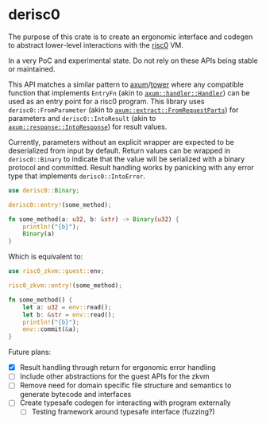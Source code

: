 # derisc0

The purpose of this crate is to create an ergonomic interface and codegen to abstract lower-level interactions with the [risc0](https://github.com/risc0/risc0) VM.

In a very PoC and experimental state. Do not rely on these APIs being stable or maintained.

This API matches a similar pattern to [axum](https://docs.rs/axum/latest/axum)/[tower](https://docs.rs/tower/latest/tower/) where any compatible function that implements `EntryFn` (akin to [`axum::handler::Handler`](https://docs.rs/axum/latest/axum/handler/trait.Handler.html)) can be used as an entry point for a risc0 program. This library uses `derisc0::FromParameter` (akin to [`axum::extract::FromRequestParts`](https://docs.rs/axum/latest/axum/extract/trait.FromRequestParts.html)) for parameters and `derisc0::IntoResult` (akin to [`axum::response::IntoResponse`](https://docs.rs/axum/latest/axum/response/trait.IntoResponse.html)) for result values.

Currently, parameters without an explicit wrapper are expected to be deserialized from input by default. Return values can be wrapped in `derisc0::Binary` to indicate that the value will be serialized with a binary protocol and committed. Result handling works by panicking with any error type that implements `derisc0::IntoError`.

```rs
use derisc0::Binary;

derisc0::entry!(some_method);

fn some_method(a: u32, b: &str) -> Binary(u32) {
    println!("{b}");
    Binary(a)
}
```

Which is equivalent to:

```rs
use risc0_zkvm::guest::env;

risc0_zkvm::entry!(some_method);

fn some_method() {
    let a: u32 = env::read();
    let b: &str = env::read();
    println!("{b}");
    env::commit(&a);
}
```

Future plans:
- [x] Result handling through return for ergonomic error handling
- [ ] Include other abstractions for the guest APIs for the zkvm
- [ ] Remove need for domain specific file structure and semantics to generate bytecode and interfaces
- [ ] Create typesafe codegen for interacting with program externally
  - [ ] Testing framework around typesafe interface (fuzzing?)
